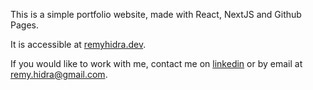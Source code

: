 This is a simple portfolio website, made with React, NextJS and Github Pages.

It is accessible at [remyhidra.dev](https://remyhidra.dev/).

If you would like to work with me, contact me on [linkedin](https://www.linkedin.com/in/rhidra/)
or by email at [remy.hidra@gmail.com](mailto:remy.hidra@gmail.com).